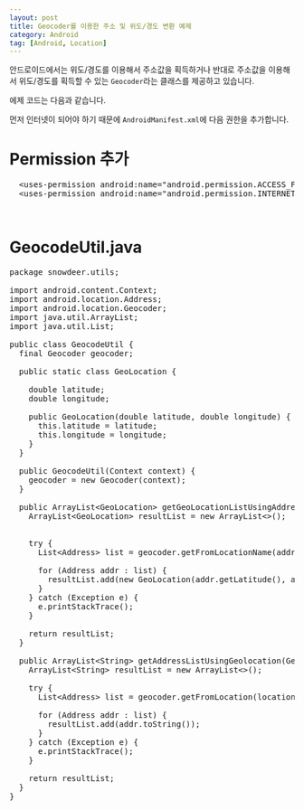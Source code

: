 ```yaml
---
layout: post
title: Geocoder를 이용한 주소 및 위도/경도 변환 예제
category: Android
tag: [Android, Location]
---
```


안드로이드에서는 위도/경도를 이용해서 주소값을 획득하거나 반대로 주소값을 이용해서 위도/경도를 획득할 수 있는 `Geocoder`라는 클래스를 제공하고 있습니다.

에제 코드는 다음과 같습니다.

먼저 인터넷이 되어야 하기 때문에 `AndroidManifest.xml`에 다음 권한을 추가합니다.

# Permission 추가

<pre class="prettyprint">
  &lt;uses-permission android:name="android.permission.ACCESS_FINE_LOCATION" /&gt;
  &lt;uses-permission android:name="android.permission.INTERNET" /&gt;
</pre>


<br>

# GeocodeUtil.java

<pre class="prettyprint">
package snowdeer.utils;

import android.content.Context;
import android.location.Address;
import android.location.Geocoder;
import java.util.ArrayList;
import java.util.List;

public class GeocodeUtil {
  final Geocoder geocoder;

  public static class GeoLocation {

    double latitude;
    double longitude;

    public GeoLocation(double latitude, double longitude) {
      this.latitude = latitude;
      this.longitude = longitude;
    }
  }

  public GeocodeUtil(Context context) {
    geocoder = new Geocoder(context);
  }

  public ArrayList&lt;GeoLocation&gt; getGeoLocationListUsingAddress(String address) {
    ArrayList&lt;GeoLocation&gt; resultList = new ArrayList&lt;&gt;();


    try {
      List&lt;Address&gt; list = geocoder.getFromLocationName(address, 10);

      for (Address addr : list) {
        resultList.add(new GeoLocation(addr.getLatitude(), addr.getLongitude());
      }
    } catch (Exception e) {
      e.printStackTrace();
    }

    return resultList;
  }

  public ArrayList&lt;String&gt; getAddressListUsingGeolocation(GeoLocation location) {
    ArrayList&lt;String&gt; resultList = new ArrayList&lt;&gt;();

    try {
      List&lt;Address&gt; list = geocoder.getFromLocation(location.latitude, location.longitude, 10);

      for (Address addr : list) {
        resultList.add(addr.toString());
      }
    } catch (Exception e) {
      e.printStackTrace();
    }

    return resultList;
  }
}
</pre>